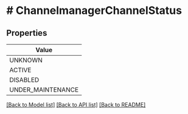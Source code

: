 # # ChannelmanagerChannelStatus


## Properties 



| Value |
------------ | 
UNKNOWN|&#39;CH_STATUS_UNKNOWN&#39;
ACTIVE|&#39;CH_STATUS_ACTIVE&#39;
DISABLED|&#39;CH_STATUS_DISABLED&#39;
UNDER_MAINTENANCE|&#39;CH_STATUS_UNDER_MAINTENANCE&#39;

[[Back to Model list]](../../README.md#models) [[Back to API list]](../../README.md#endpoints) [[Back to README]](../../README.md)


